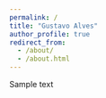 ```yaml
---
permalink: /
title: "Gustavo Alves"
author_profile: true
redirect_from: 
  - /about/
  - /about.html
---
```


Sample text